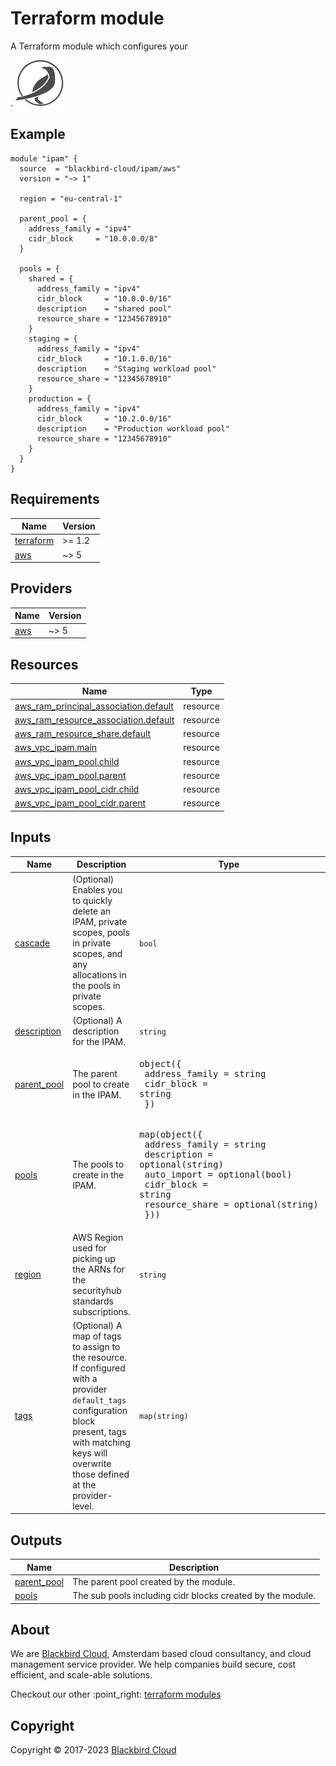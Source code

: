 <!-- BEGIN_TF_DOCS -->
# <Cloud> <Main resource> Terraform module
A Terraform module which configures your <Cloud> <Main resource>. <Relevant docs>
[![blackbird-logo](https://raw.githubusercontent.com/blackbird-cloud/terraform-module-template/main/.config/logo_simple.png)](https://www.blackbird.cloud)

## Example
```hcl
module "ipam" {
  source  = "blackbird-cloud/ipam/aws"
  version = "~> 1"

  region = "eu-central-1"

  parent_pool = {
    address_family = "ipv4"
    cidr_block     = "10.0.0.0/8"
  }

  pools = {
    shared = {
      address_family = "ipv4"
      cidr_block     = "10.0.0.0/16"
      description    = "shared pool"
      resource_share = "12345678910"
    }
    staging = {
      address_family = "ipv4"
      cidr_block     = "10.1.0.0/16"
      description    = "Staging workload pool"
      resource_share = "12345678910"
    }
    production = {
      address_family = "ipv4"
      cidr_block     = "10.2.0.0/16"
      description    = "Production workload pool"
      resource_share = "12345678910"
    }
  }
}
```

## Requirements

| Name | Version |
|------|---------|
| <a name="requirement_terraform"></a> [terraform](#requirement\_terraform) | >= 1.2 |
| <a name="requirement_aws"></a> [aws](#requirement\_aws) | ~> 5 |

## Providers

| Name | Version |
|------|---------|
| <a name="provider_aws"></a> [aws](#provider\_aws) | ~> 5 |

## Resources

| Name | Type |
|------|------|
| [aws_ram_principal_association.default](https://registry.terraform.io/providers/hashicorp/aws/latest/docs/resources/ram_principal_association) | resource |
| [aws_ram_resource_association.default](https://registry.terraform.io/providers/hashicorp/aws/latest/docs/resources/ram_resource_association) | resource |
| [aws_ram_resource_share.default](https://registry.terraform.io/providers/hashicorp/aws/latest/docs/resources/ram_resource_share) | resource |
| [aws_vpc_ipam.main](https://registry.terraform.io/providers/hashicorp/aws/latest/docs/resources/vpc_ipam) | resource |
| [aws_vpc_ipam_pool.child](https://registry.terraform.io/providers/hashicorp/aws/latest/docs/resources/vpc_ipam_pool) | resource |
| [aws_vpc_ipam_pool.parent](https://registry.terraform.io/providers/hashicorp/aws/latest/docs/resources/vpc_ipam_pool) | resource |
| [aws_vpc_ipam_pool_cidr.child](https://registry.terraform.io/providers/hashicorp/aws/latest/docs/resources/vpc_ipam_pool_cidr) | resource |
| [aws_vpc_ipam_pool_cidr.parent](https://registry.terraform.io/providers/hashicorp/aws/latest/docs/resources/vpc_ipam_pool_cidr) | resource |

## Inputs

| Name | Description | Type | Default | Required |
|------|-------------|------|---------|:--------:|
| <a name="input_cascade"></a> [cascade](#input\_cascade) | (Optional) Enables you to quickly delete an IPAM, private scopes, pools in private scopes, and any allocations in the pools in private scopes. | `bool` | `null` | no |
| <a name="input_description"></a> [description](#input\_description) | (Optional) A description for the IPAM. | `string` | `"My IPAM"` | no |
| <a name="input_parent_pool"></a> [parent\_pool](#input\_parent\_pool) | The parent pool to create in the IPAM. | <pre>object({<br>    address_family = string<br>    cidr_block     = string<br>  })</pre> | n/a | yes |
| <a name="input_pools"></a> [pools](#input\_pools) | The pools to create in the IPAM. | <pre>map(object({<br>    address_family = string<br>    description    = optional(string)<br>    auto_import    = optional(bool)<br>    cidr_block     = string<br>    resource_share = optional(string)<br>  }))</pre> | n/a | yes |
| <a name="input_region"></a> [region](#input\_region) | AWS Region used for picking up the ARNs for the securityhub standards subscriptions. | `string` | n/a | yes |
| <a name="input_tags"></a> [tags](#input\_tags) | (Optional) A map of tags to assign to the resource. If configured with a provider `default_tags` configuration block present, tags with matching keys will overwrite those defined at the provider-level. | `map(string)` | `{}` | no |

## Outputs

| Name | Description |
|------|-------------|
| <a name="output_parent_pool"></a> [parent\_pool](#output\_parent\_pool) | The parent pool created by the module. |
| <a name="output_pools"></a> [pools](#output\_pools) | The sub pools including cidr blocks created by the module. |

## About

We are [Blackbird Cloud](https://blackbird.cloud), Amsterdam based cloud consultancy, and cloud management service provider. We help companies build secure, cost efficient, and scale-able solutions.

Checkout our other :point\_right: [terraform modules](https://registry.terraform.io/namespaces/blackbird-cloud)

## Copyright

Copyright © 2017-2023 [Blackbird Cloud](https://www.blackbird.cloud)
<!-- END_TF_DOCS -->